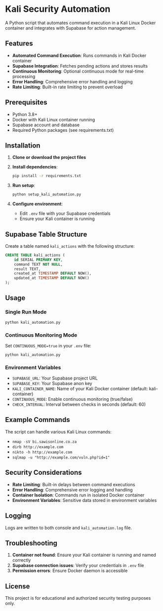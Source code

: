 # Kali Security Automation

A Python script that automates command execution in a Kali Linux Docker container and integrates with Supabase for action management.

## Features

- **Automated Command Execution**: Runs commands in Kali Docker container
- **Supabase Integration**: Fetches pending actions and stores results
- **Continuous Monitoring**: Optional continuous mode for real-time processing
- **Error Handling**: Comprehensive error handling and logging
- **Rate Limiting**: Built-in rate limiting to prevent overload

## Prerequisites

- Python 3.8+
- Docker with Kali Linux container running
- Supabase account and database
- Required Python packages (see requirements.txt)

## Installation

1. **Clone or download the project files**

2. **Install dependencies**:
   ```bash
   pip install -r requirements.txt
   ```

3. **Run setup**:
   ```bash
   python setup_kali_automation.py
   ```

4. **Configure environment**:
   - Edit `.env` file with your Supabase credentials
   - Ensure your Kali container is running

## Supabase Table Structure

Create a table named `kali_actions` with the following structure:

```sql
CREATE TABLE kali_actions (
    id SERIAL PRIMARY KEY,
    command TEXT NOT NULL,
    result TEXT,
    created_at TIMESTAMP DEFAULT NOW(),
    updated_at TIMESTAMP DEFAULT NOW()
);
```

## Usage

### Single Run Mode
```bash
python kali_automation.py
```

### Continuous Monitoring Mode
Set `CONTINUOUS_MODE=true` in your `.env` file:
```bash
python kali_automation.py
```

### Environment Variables

- `SUPABASE_URL`: Your Supabase project URL
- `SUPABASE_KEY`: Your Supabase anon key
- `KALI_CONTAINER_NAME`: Name of your Kali Docker container (default: kali-container)
- `CONTINUOUS_MODE`: Enable continuous monitoring (true/false)
- `CHECK_INTERVAL`: Interval between checks in seconds (default: 60)

## Example Commands

The script can handle various Kali Linux commands:

- `nmap -sV bi.sawisonline.co.za`
- `dirb http://example.com`
- `nikto -h http://example.com`
- `sqlmap -u "http://example.com/vuln.php?id=1"`

## Security Considerations

- **Rate Limiting**: Built-in delays between command executions
- **Error Handling**: Comprehensive error logging and handling
- **Container Isolation**: Commands run in isolated Docker container
- **Environment Variables**: Sensitive data stored in environment variables

## Logging

Logs are written to both console and `kali_automation.log` file.

## Troubleshooting

1. **Container not found**: Ensure your Kali container is running and named correctly
2. **Supabase connection issues**: Verify your credentials in `.env` file
3. **Permission errors**: Ensure Docker daemon is accessible

## License

This project is for educational and authorized security testing purposes only.